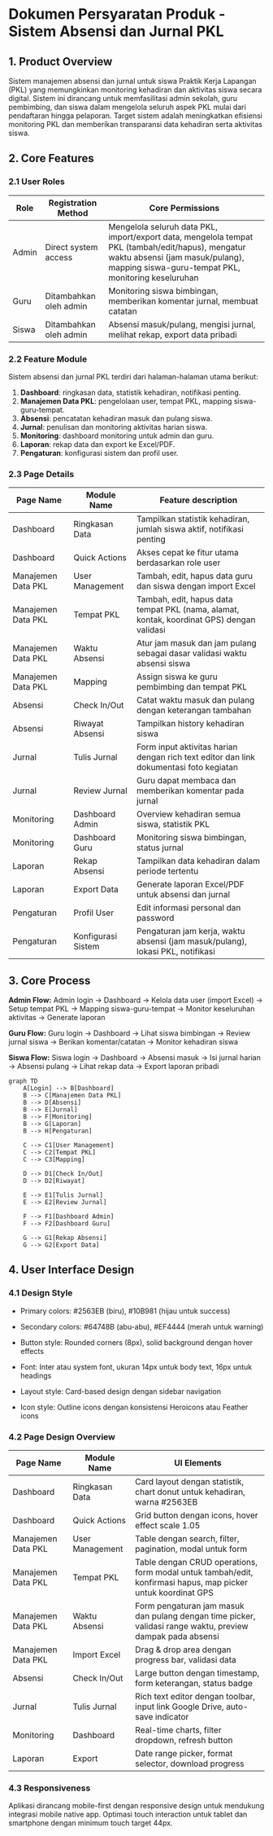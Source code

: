 # Dokumen Persyaratan Produk - Sistem Absensi dan Jurnal PKL

## 1. Product Overview

Sistem manajemen absensi dan jurnal untuk siswa Praktik Kerja Lapangan (PKL) yang memungkinkan monitoring kehadiran dan aktivitas siswa secara digital.
Sistem ini dirancang untuk memfasilitasi admin sekolah, guru pembimbing, dan siswa dalam mengelola seluruh aspek PKL mulai dari pendaftaran hingga pelaporan.
Target sistem adalah meningkatkan efisiensi monitoring PKL dan memberikan transparansi data kehadiran serta aktivitas siswa.

## 2. Core Features

### 2.1 User Roles

| Role  | Registration Method    | Core Permissions                                                                                                                                                                           |
| ----- | ---------------------- | ------------------------------------------------------------------------------------------------------------------------------------------------------------------------------------------ |
| Admin | Direct system access   | Mengelola seluruh data PKL, import/export data, mengelola tempat PKL (tambah/edit/hapus), mengatur waktu absensi (jam masuk/pulang), mapping siswa-guru-tempat PKL, monitoring keseluruhan |
| Guru  | Ditambahkan oleh admin | Monitoring siswa bimbingan, memberikan komentar jurnal, membuat catatan                                                                                                                    |
| Siswa | Ditambahkan oleh admin | Absensi masuk/pulang, mengisi jurnal, melihat rekap, export data pribadi                                                                                                                   |

### 2.2 Feature Module

Sistem absensi dan jurnal PKL terdiri dari halaman-halaman utama berikut:

1. **Dashboard**: ringkasan data, statistik kehadiran, notifikasi penting.
2. **Manajemen Data PKL**: pengelolaan user, tempat PKL, mapping siswa-guru-tempat.
3. **Absensi**: pencatatan kehadiran masuk dan pulang siswa.
4. **Jurnal**: penulisan dan monitoring aktivitas harian siswa.
5. **Monitoring**: dashboard monitoring untuk admin dan guru.
6. **Laporan**: rekap data dan export ke Excel/PDF.
7. **Pengaturan**: konfigurasi sistem dan profil user.

### 2.3 Page Details

| Page Name          | Module Name        | Feature description                                                                       |
| ------------------ | ------------------ | ----------------------------------------------------------------------------------------- |
| Dashboard          | Ringkasan Data     | Tampilkan statistik kehadiran, jumlah siswa aktif, notifikasi penting                     |
| Dashboard          | Quick Actions      | Akses cepat ke fitur utama berdasarkan role user                                          |
| Manajemen Data PKL | User Management    | Tambah, edit, hapus data guru dan siswa dengan import Excel                               |
| Manajemen Data PKL | Tempat PKL         | Tambah, edit, hapus data tempat PKL (nama, alamat, kontak, koordinat GPS) dengan validasi |
| Manajemen Data PKL | Waktu Absensi      | Atur jam masuk dan jam pulang sebagai dasar validasi waktu absensi siswa                  |
| Manajemen Data PKL | Mapping            | Assign siswa ke guru pembimbing dan tempat PKL                                            |
| Absensi            | Check In/Out       | Catat waktu masuk dan pulang dengan keterangan tambahan                                   |
| Absensi            | Riwayat Absensi    | Tampilkan history kehadiran siswa                                                         |
| Jurnal             | Tulis Jurnal       | Form input aktivitas harian dengan rich text editor dan link dokumentasi foto kegiatan    |
| Jurnal             | Review Jurnal      | Guru dapat membaca dan memberikan komentar pada jurnal                                    |
| Monitoring         | Dashboard Admin    | Overview kehadiran semua siswa, statistik PKL                                             |
| Monitoring         | Dashboard Guru     | Monitoring siswa bimbingan, status jurnal                                                 |
| Laporan            | Rekap Absensi      | Tampilkan data kehadiran dalam periode tertentu                                           |
| Laporan            | Export Data        | Generate laporan Excel/PDF untuk absensi dan jurnal                                       |
| Pengaturan         | Profil User        | Edit informasi personal dan password                                                      |
| Pengaturan         | Konfigurasi Sistem | Pengaturan jam kerja, waktu absensi (jam masuk/pulang), lokasi PKL, notifikasi            |

## 3. Core Process

**Admin Flow:**
Admin login → Dashboard → Kelola data user (import Excel) → Setup tempat PKL → Mapping siswa-guru-tempat → Monitor keseluruhan aktivitas → Generate laporan

**Guru Flow:**
Guru login → Dashboard → Lihat siswa bimbingan → Review jurnal siswa → Berikan komentar/catatan → Monitor kehadiran siswa

**Siswa Flow:**
Siswa login → Dashboard → Absensi masuk → Isi jurnal harian → Absensi pulang → Lihat rekap data → Export laporan pribadi

```mermaid
graph TD
    A[Login] --> B[Dashboard]
    B --> C[Manajemen Data PKL]
    B --> D[Absensi]
    B --> E[Jurnal]
    B --> F[Monitoring]
    B --> G[Laporan]
    B --> H[Pengaturan]
    
    C --> C1[User Management]
    C --> C2[Tempat PKL]
    C --> C3[Mapping]
    
    D --> D1[Check In/Out]
    D --> D2[Riwayat]
    
    E --> E1[Tulis Jurnal]
    E --> E2[Review Jurnal]
    
    F --> F1[Dashboard Admin]
    F --> F2[Dashboard Guru]
    
    G --> G1[Rekap Absensi]
    G --> G2[Export Data]
```

## 4. User Interface Design

### 4.1 Design Style

* Primary colors: #2563EB (biru), #10B981 (hijau untuk success)

* Secondary colors: #64748B (abu-abu), #EF4444 (merah untuk warning)

* Button style: Rounded corners (8px), solid background dengan hover effects

* Font: Inter atau system font, ukuran 14px untuk body text, 16px untuk headings

* Layout style: Card-based design dengan sidebar navigation

* Icon style: Outline icons dengan konsistensi Heroicons atau Feather icons

### 4.2 Page Design Overview

| Page Name          | Module Name     | UI Elements                                                                                                  |
| ------------------ | --------------- | ------------------------------------------------------------------------------------------------------------ |
| Dashboard          | Ringkasan Data  | Card layout dengan statistik, chart donut untuk kehadiran, warna #2563EB                                     |
| Dashboard          | Quick Actions   | Grid button dengan icons, hover effect scale 1.05                                                            |
| Manajemen Data PKL | User Management | Table dengan search, filter, pagination, modal untuk form                                                    |
| Manajemen Data PKL | Tempat PKL      | Table dengan CRUD operations, form modal untuk tambah/edit, konfirmasi hapus, map picker untuk koordinat GPS |
| Manajemen Data PKL | Waktu Absensi   | Form pengaturan jam masuk dan pulang dengan time picker, validasi range waktu, preview dampak pada absensi   |
| Manajemen Data PKL | Import Excel    | Drag & drop area dengan progress bar, validasi data                                                          |
| Absensi            | Check In/Out    | Large button dengan timestamp, form keterangan, status badge                                                 |
| Jurnal             | Tulis Jurnal    | Rich text editor dengan toolbar, input link Google Drive, auto-save indicator                                |
| Monitoring         | Dashboard       | Real-time charts, filter dropdown, refresh button                                                            |
| Laporan            | Export          | Date range picker, format selector, download progress                                                        |

### 4.3 Responsiveness

Aplikasi dirancang mobile-first dengan responsive design untuk mendukung integrasi mobile native app. Optimasi touch interaction untuk tablet dan smartphone dengan minimum touch target 44px.
